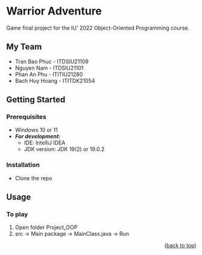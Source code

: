 <a name="readme-top"></a>

# Warrior Adventure

Game final project for the IU' 2022 Object-Oriented Programming course.

## My Team

* Tran Bao Phuc - ITDSIU21109
* Nguyen Nam - ITDSIU21101
* Phan An Phu - ITITIU21280
* Bach Huy Hoang - ITITDK21054
  
## Getting Started

### Prerequisites

* Windows 10 or 11
* ***For development:***
  * IDE: IntelliJ IDEA
  * JDK version: JDK 19(2) or 19.0.2

### Installation

* Clone the repo

## Usage

### To play

1. Open folder Project_OOP
2. src -> Main package -> MainClass.java -> Run


<p align="right">(<a href="#readme-top">back to top</a>)</p>
